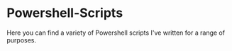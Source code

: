 # Powershell-Scripts
Here you can find a variety of Powershell scripts I've written for a range of purposes. 
